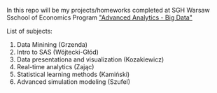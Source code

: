 In this repo will be my projects/homeworks completed at SGH Warsaw Sschool of Economics
Program ["Advanced Analytics - Big Data"](https://ssl-oferta.sgh.waw.pl/en/master/programmes-en/aa/Strony/default.aspx)


List of subjects:

1. Data Minining (Grzenda)
2. Intro to SAS (Wójtecki-Głód)
3. Data presentationa and visualization (Kozakiewicz)
4. Real-time analytics (Zając)
5. Statistical learning methods (Kamiński)
6. Advanced simulation modeling (Szufel)
